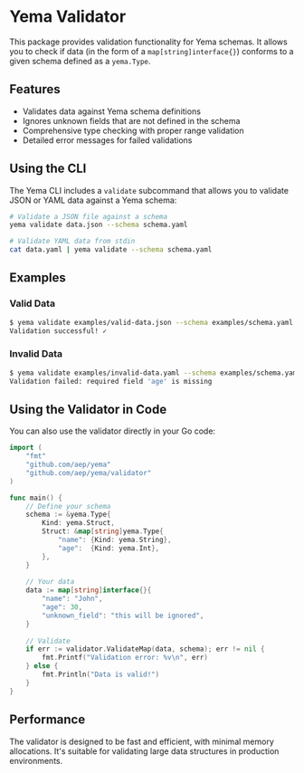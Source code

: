 # Yema Validator

This package provides validation functionality for Yema schemas. It allows you to check if data (in the form of a `map[string]interface{}`) conforms to a given schema defined as a `yema.Type`.

## Features

- Validates data against Yema schema definitions
- Ignores unknown fields that are not defined in the schema
- Comprehensive type checking with proper range validation
- Detailed error messages for failed validations

## Using the CLI

The Yema CLI includes a `validate` subcommand that allows you to validate JSON or YAML data against a Yema schema:

```bash
# Validate a JSON file against a schema
yema validate data.json --schema schema.yaml

# Validate YAML data from stdin
cat data.yaml | yema validate --schema schema.yaml
```

## Examples

### Valid Data

```bash
$ yema validate examples/valid-data.json --schema examples/schema.yaml
Validation successful! ✓
```

### Invalid Data

```bash
$ yema validate examples/invalid-data.yaml --schema examples/schema.yaml
Validation failed: required field 'age' is missing
```

## Using the Validator in Code

You can also use the validator directly in your Go code:

```go
import (
    "fmt"
    "github.com/aep/yema"
    "github.com/aep/yema/validator"
)

func main() {
    // Define your schema
    schema := &yema.Type{
        Kind: yema.Struct,
        Struct: &map[string]yema.Type{
            "name": {Kind: yema.String},
            "age":  {Kind: yema.Int},
        },
    }
    
    // Your data
    data := map[string]interface{}{
        "name": "John",
        "age": 30,
        "unknown_field": "this will be ignored",
    }
    
    // Validate
    if err := validator.ValidateMap(data, schema); err != nil {
        fmt.Printf("Validation error: %v\n", err)
    } else {
        fmt.Println("Data is valid!")
    }
}
```

## Performance

The validator is designed to be fast and efficient, with minimal memory allocations. It's suitable for validating large data structures in production environments.